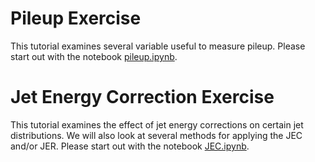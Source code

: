 # Pileup Exercise

This tutorial examines several variable useful to measure pileup. Please start out with the notebook [pileup.ipynb](pileup.ipynb).

# Jet Energy Correction Exercise


This tutorial examines the effect of jet energy corrections on certain jet distributions. We will also look at several methods for applying the JEC and/or JER. Please start out with the notebook [JEC.ipynb](JEC.ipynb).
